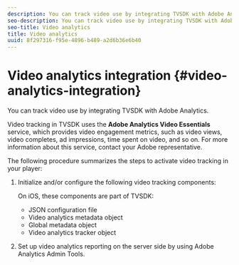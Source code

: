 ```yaml
---
description: You can track video use by integrating TVSDK with Adobe Analytics.
seo-description: You can track video use by integrating TVSDK with Adobe Analytics.
seo-title: Video analytics
title: Video analytics
uuid: 8f297316-f95e-4896-b489-a2d6b36e6b40
---
```


# Video analytics integration {#video-analytics-integration}

You can track video use by integrating TVSDK with Adobe Analytics.

Video tracking in TVSDK uses the **Adobe Analytics Video Essentials** service, which provides video engagement metrics, such as video views, video completes, ad impressions, time spent on video, and so on. For more information about this service, contact your Adobe representative.

The following procedure summarizes the steps to activate video tracking in your player:

1. Initialize and/or configure the following video tracking components:

   On iOS, these components are part of TVSDK:

    * JSON configuration file 
    * Video analytics metadata object 
    * Global metadata object 
    * Video analytics tracker object

1. Set up video analytics reporting on the server side by using Adobe Analytics Admin Tools.